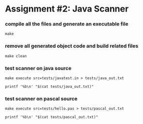 # Assignment #2: Java Scanner


### compile all the files and generate an executable file

    make


### remove all generated object code and build related files

    make clean


### test scanner on java source

    make execute src=tests/javatest.in > tests/java_out.txt
    
    printf '%b\n' "$(cat tests/java_out.txt)"


### test scanner on pascal source

    make execute src=tests/hello.pas > tests/pascal_out.txt
    
    printf '%b\n' "$(cat tests/pascal_out.txt)"
